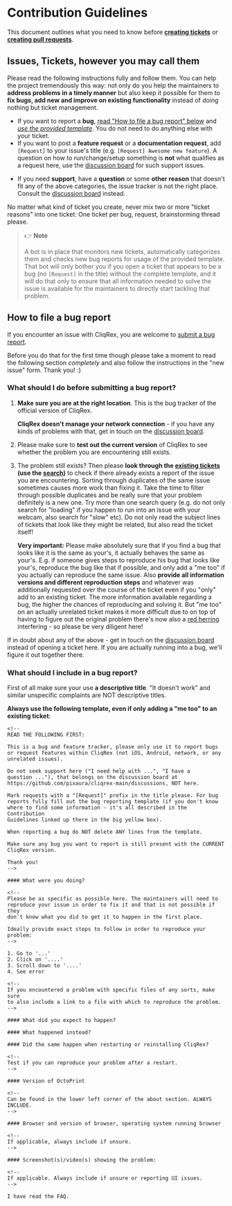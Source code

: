 # Contribution Guidelines

This document outlines what you need to know before **[creating tickets](#issues-tickets-however-you-may-call-them)**
or **[creating pull requests](#pull-requests)**.

## Issues, Tickets, however you may call them

Please read the following instructions fully and follow them. You can
help the project tremendously this way: not only do you help the maintainers
to **address problems in a timely manner** but also keep it possible for them
to **fix bugs, add new and improve on existing functionality** instead of doing
nothing but ticket management.

- If you want to report a **bug**, [read "How to file a bug report" below](#how-to-file-a-bug-report)
  and *[use the provided template](#what-should-i-include-in-a-ticket)*.
  You do not need to do anything else with your ticket.
- If you want to post a **feature request** or a **documentation request**, add `[Request]`
  to your issue's title (e.g. `[Request] Awesome new feature`). A question on how to run/change/setup
  something is **not** what qualifies as a request here, use the
  [discussion board](https://github.com/pixaura/cliqrex-main/discussions) for
  such support issues.
<!-- - If you are a **developer** that wants to brainstorm a pull request or possible
  changes to the plugin system, please get in touch on the
  [community forum at community.octoprint.org](https://community.octoprint.org/c/development). -->
- If you need **support**, have a **question** or some **other reason** that
  doesn't fit any of the above categories, the issue tracker is not the right place.
  Consult the [discussion board](https://github.com/pixaura/cliqrex-main/discussions) instead.

No matter what kind of ticket you create, never mix two or more "ticket reasons"
into one ticket: One ticket per bug, request, brainstorming thread please.

> 👉 **Note**
>
> A bot is in place that monitors new tickets, automatically
> categorizes them and checks new bug reports for usage of the provided template.
> That bot will only bother you if you open a ticket that appears to be a bug (no
> `[Request]` in the title) without the complete template, and it
> will do that only to ensure that all information needed to solve the issue is
> available for the maintainers to directly start tackling that problem.

## How to file a bug report

If you encounter an issue with CliqRex, you are welcome to
[submit a bug report](https://github.com/pixaura/cliqrex-main/issues/new?template=bug_report.yml).

Before you do that for the first time though please take a moment to read the
following section *completely* and also follow the instructions in the
"new issue" form. Thank you! :)

### What should I do before submitting a bug report?

1. **Make sure you are at the right location**. This is the bug tracker
   of the official version of CliqRex.

   **CliqRex doesn't manage your network connection** -
   if you have any kinds of problems with that, get in touch on the
   [discussion board](https://github.com/pixaura/cliqrex-main/discussions).

2. Please make sure to **test out the current version** of CliqRex to see
   whether the problem you are encountering still exists.

   <!-- You might also want to try the current development version of OctoPrint
   (if you aren't already). Refer to the [FAQ](https://faq.octoprint.org)
   for information on how to do this. -->

3. The problem still exists? Then please **look through the
   [existing tickets](https://github.com/pixaura/cliqrex-main/issues?state=open)
   (use the [search](https://github.com/pixaura/cliqrex-main/search?q=&ref=cmdform&type=Issues))**
   to check if there already exists a report of the issue you are encountering.
   Sorting through duplicates of the same issue sometimes causes more work than
   fixing it. Take the time to filter through possible duplicates and be really
   sure that your problem definitely is a new one. Try more than one search query
   (e.g. do not only search for "loading" if you happen to run into an issue
   with your webcam, also search for "slow" etc). Do not only read the subject lines
   of tickets that look like they might be related, but also read the ticket itself!

   **Very important:** Please make absolutely sure that if you find a bug that looks like
   it is the same as your's, it actually behaves the same as your's. E.g. if someone gives steps
   to reproduce his bug that looks like your's, reproduce the bug like that if possible,
   and only add a "me too" if you actually can reproduce the same
   issue. Also **provide all information versions and different reproduction steps**
   and whatever was additionally requested over the course of the ticket
   even if you "only" add to an existing ticket. The more information available regarding a bug, the higher
   the chances of reproducing and solving it. But "me too" on an actually unrelated ticket
   makes it more difficult due to on top of having to figure out the original problem
   there's now also a [red herring](https://en.wikipedia.org/wiki/Red_herring) interfering - so please be
   very diligent here!

If in doubt about any of the above - get in touch on the [discussion board](https://github.com/pixaura/cliqrex-main/discussions)
instead of opening a ticket here. If you are actually running into a bug, we'll figure it out together
there.

### What should I include in a bug report?

First of all make sure your use **a descriptive title**. "It doesn't work"
and similar unspecific complaints are NOT descriptive titles.

**Always use the following template, even if only adding a "me too" to an
existing ticket**:

```
<!--
READ THE FOLLOWING FIRST:

This is a bug and feature tracker, please only use it to report bugs
or request features within CliqRex (not iOS, Android, network, or any unrelated issues).

Do not seek support here ("I need help with ...", "I have a
question ..."), that belongs on the discussion board at
https://github.com/pixaura/cliqrex-main/discussions, NOT here.

Mark requests with a "[Request]" prefix in the title please. For bug
reports fully fill out the bug reporting template (if you don't know
where to find some information - it's all described in the Contribution
Guidelines linked up there in the big yellow box).

When reporting a bug do NOT delete ANY lines from the template.

Make sure any bug you want to report is still present with the CURRENT
CliqRex version.

Thank you!
-->

#### What were you doing?

<!--
Please be as specific as possible here. The maintainers will need to
reproduce your issue in order to fix it and that is not possible if they
don't know what you did to get it to happen in the first place.

Ideally provide exact steps to follow in order to reproduce your problem:
-->

1. Go to '...'
2. Click on '....'
3. Scroll down to '....'
4. See error

<!--
If you encountered a problem with specific files of any sorts, make sure
to also include a link to a file with which to reproduce the problem.
-->

#### What did you expect to happen?

#### What happened instead?

#### Did the same happen when restarting or reinstalling CliqRex?

<!--
Test if you can reproduce your problem after a restart.
-->

#### Version of OctoPrint

<!--
Can be found in the lower left corner of the about section. ALWAYS INCLUDE.
-->

#### Browser and version of browser, operating system running browser

<!--
If applicable, always include if unsure.
-->

#### Screenshot(s)/video(s) showing the problem:

<!--
If applicable. Always include if unsure or reporting UI issues.
-->

I have read the FAQ.
```
